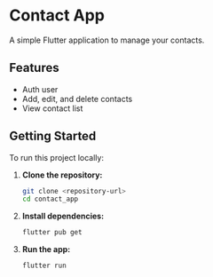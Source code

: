 # Contact App

A simple Flutter application to manage your contacts.

## Features

- Auth user
- Add, edit, and delete contacts
- View contact list

## Getting Started

To run this project locally:

1. **Clone the repository:**

   ```bash
   git clone <repository-url>
   cd contact_app
   ```

2. **Install dependencies:**

   ```bash
   flutter pub get
   ```

3. **Run the app:**
   ```bash
   flutter run
   ```
